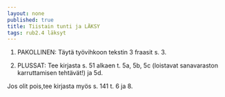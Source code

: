 ```yaml
---
layout: none
published: true
title: Tiistain tunti ja LÄKSY
tags: rub2.4 läksyt
---
```

1. PAKOLLINEN: Täytä työvihkoon tekstin 3 fraasit s. 3.

2. PLUSSAT: Tee kirjasta s. 51 alkaen t. 5a, 5b, 5c (loistavat sanavaraston karruttamisen tehtävät!) ja 5d.

Jos olit pois,tee kirjasta myös s. 141 t. 6 ja 8.
